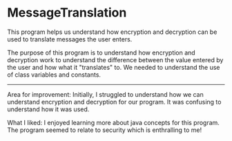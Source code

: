 # MessageTranslation
This program helps us understand how encryption and decryption can be used to translate messages the user enters.

The purpose of this program is to understand how encryption and decryption work to understand the 
difference between the value entered by the user and how what it "translates" to. We needed to understand the use of class variables and constants.

------------------------------------------------------------------------------------------------

Area for improvement: 
Initially, I struggled to understand how we can understand encryption and decryption for our program. 
It was confusing to understand how it was used. 

What I liked: 
I enjoyed learning more about java concepts for this program. The program seemed to relate to security which is enthralling to me!
